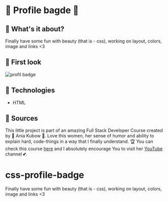 # 🗿 Profile bagde 🗿

## 🍓 What's it about?

Finally have some fun with beauty (that is - css), working on layout, colors, image and links <3

## 🍓 First look 

![profil badge](./img/screen_1.png)

## 🍓 Technologies

+ HTML

## 🍓 Sources
This little project is part of an amazing Full Stack Developer Course created by 💚 Ania Kubow 💚. Love this women, her sense of humor and ability to explain hard, code-things in a way that I finally understand. 🏆
You can check this course [here](https://www.codewithania.com/about) and I absolutely encourage You to visit her [YouTube](https://www.youtube.com/@AniaKubow) channel 💕.

# css-profile-badge
Finally have some fun with beauty (that is - css), working on layout, colors, image and links <3

